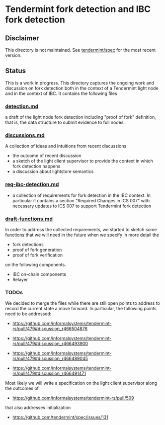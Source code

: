 
# Tendermint fork detection and IBC fork detection

## Disclaimer

This directory is not maintained. See
[tendermint/spec](https://github.com/tendermint/spec/blob/master/rust-spec/lightclient/detection/)
for the most recent version.


## Status

This is a work in progress.
This directory captures the ongoing work and discussion on fork
detection both in the context of a Tendermint light node and in the
context of IBC. It contains the following files

### [detection.md](./detection.md)

a draft of the light node fork detection including "proof of fork"
  definition, that is, the data structure to submit evidence to full
  nodes.
  

### [discussions.md](./discussions.md) 

A collection of ideas and intuitions from recent discussions

- the outcome of recent discussion
- a sketch of the light client supervisor to provide the context in
  which fork detection happens
- a discussion about lightstore semantics


### [req-ibc-detection.md](./req-ibc-detection.md)

- a collection of requirements for fork detection in the IBC
  context. In particular it contains a section "Required Changes in
  ICS 007" with necessary updates to ICS 007 to support Tendermint
  fork detection


### [draft-functions.md](./draft-functions.md)

In order to address the collected requirements, we started to sketch
some functions that we will need in the future when we specify in more
detail the 

- fork detections 
- proof of fork generation
- proof of fork verification

on the following components.

- IBC on-chain components
- Relayer


### TODOs

We decided to merge the files while there are still open points to
address to record the current state a move forward. In particular,
the following points need to be addressed:

- https://github.com/informalsystems/tendermint-rs/pull/479#discussion_r466504876

- https://github.com/informalsystems/tendermint-rs/pull/479#discussion_r466493900
  
- https://github.com/informalsystems/tendermint-rs/pull/479#discussion_r466489045
  
- https://github.com/informalsystems/tendermint-rs/pull/479#discussion_r466491471
  
Most likely we will write a specification on the light client
supervisor along the outcomes of
  
- https://github.com/informalsystems/tendermint-rs/pull/509

that also addresses initialization

- https://github.com/tendermint/spec/issues/131

